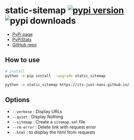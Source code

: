 # static-sitemap [![pypi version](https://img.shields.io/pypi/v/static-sitemap)](https://pypi.org/project/static-sitemap/) ![pypi downloads](https://img.shields.io/pypi/dm/static-sitemap)

- [PyPi page](https://pypi.org/project/static-sitemap/)
- [PyPiStats](https://pypistats.org/packages/static-sitemap)
- [GitHub repo](https://github.com/Its-Just-Nans/static-sitemap)

## How to use

```sh
# install
python -m pip install --upgrade static_sitemap

python -m static_sitemap https://its-just-nans.github.io/
```

## Options

- `--verbose` : Display URLs
- `--quiet` : Display Nothing
- `--sitemap` : Create a `sitemap.xml` file
- `--rm-error` : Delete link with request error
- `--html` : to display the html from requests
